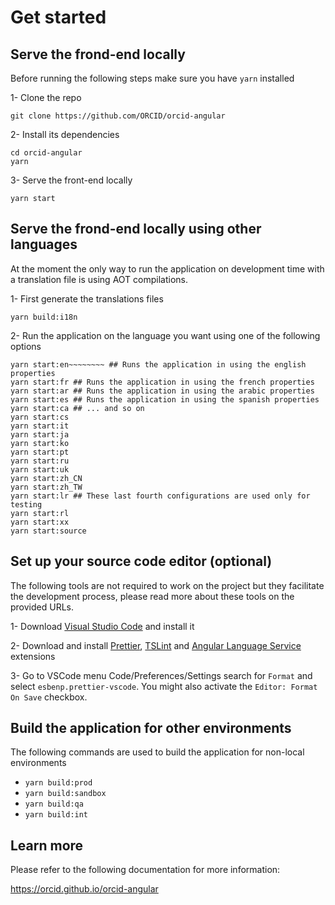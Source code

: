 # Get started

## Serve the frond-end locally

Before running the following steps make sure you have `yarn` installed

1- Clone the repo

```
git clone https://github.com/ORCID/orcid-angular
```

2- Install its dependencies

```
cd orcid-angular
yarn
```

3- Serve the front-end locally

```
yarn start
```

## Serve the frond-end locally using other languages

At the moment the only way to run the application on development time with a translation file is using AOT compilations.

1- First generate the translations files

```
yarn build:i18n
```

2- Run the application on the language you want using one of the following options

```
yarn start:en~~~~~~~~ ## Runs the application in using the english properties
yarn start:fr ## Runs the application in using the french properties
yarn start:ar ## Runs the application in using the arabic properties
yarn start:es ## Runs the application in using the spanish properties
yarn start:ca ## ... and so on
yarn start:cs
yarn start:it
yarn start:ja
yarn start:ko
yarn start:pt
yarn start:ru
yarn start:uk
yarn start:zh_CN
yarn start:zh_TW
yarn start:lr ## These last fourth configurations are used only for testing
yarn start:rl
yarn start:xx
yarn start:source
```

## Set up your source code editor (optional)

The following tools are not required to work on the project but they facilitate the development process, please read more about these tools on the provided URLs.

1- Download [Visual Studio Code](https://code.visualstudio.com/) and install it

2- Download and install [Prettier](https://marketplace.visualstudio.com/items?itemName=esbenp.prettier-vscode), [TSLint](https://marketplace.visualstudio.com/items?itemName=ms-vscode.vscode-typescript-tslint-plugin) and [Angular Language Service](https://marketplace.visualstudio.com/items?itemName=Angular.ng-template) extensions

3- Go to VSCode menu Code/Preferences/Settings search for `Format` and select `esbenp.prettier-vscode`. You might also activate the `Editor: Format On Save` checkbox.

## Build the application for other environments

The following commands are used to build the application for non-local environments

- `yarn build:prod`
- `yarn build:sandbox`
- `yarn build:qa`
- `yarn build:int`

## Learn more

Please refer to the following documentation for more information:

https://orcid.github.io/orcid-angular
